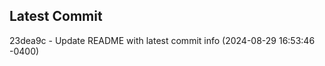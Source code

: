 
## Latest Commit
23dea9c - Update README with latest commit info (2024-08-29 16:53:46 -0400) <Yunxi-Zhou>
